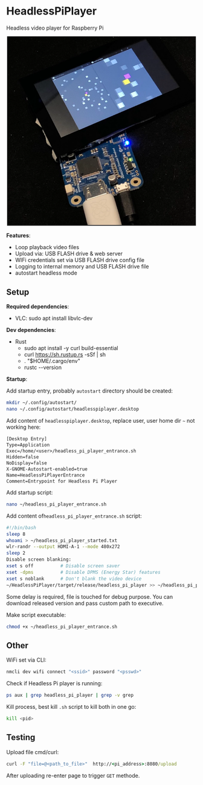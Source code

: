 # HeadlessPiPlayer

Headless video player for Raspberry Pi

<p align="center"> <img width="500" alt="Video file playback" src="res/video_player.PNG"> </p>

**Features**:
- Loop playback video files
- Upload via: USB FLASH drive & web server
- WIFi credentials set via USB FLASH drive config file
- Logging to internal memory and USB FLASH drive file
- autostart headless mode

## Setup

**Required dependencies**:
- VLC: sudo apt install libvlc-dev

**Dev dependencies**:
- Rust
  - sudo apt install -y curl build-essential
  - curl https://sh.rustup.rs -sSf | sh
  - . "$HOME/.cargo/env"
  - rustc --version

**Startup**:

Add startup entry, probably `autostart` directory should be created:

``` sh
mkdir ~/.config/autostart/
nano ~/.config/autostart/headlesspiplayer.desktop
```

Add content of `headlesspiplayer.desktop`, replace user, user home dir `~` not working here:

```text                                                                                                         
[Desktop Entry]
Type=Application
Exec=/home/<user>/headless_pi_player_entrance.sh
Hidden=false
NoDisplay=false
X-GNOME-Autostart-enabled=true
Name=HeadlessPiPlayerEntrance
Comment=Entrypoint for Headless Pi Player
```

Add startup script:

``` sh
nano ~/headless_pi_player_entrance.sh
```

Add content of`headless_pi_player_entrance.sh` script:

```sh                                                                                                             
#!/bin/bash
sleep 8
whoami > ~/headless_pi_player_started.txt
wlr-randr --output HDMI-A-1 --mode 480x272
sleep 2
Disable screen blanking:
xset s off          # Disable screen saver
xset -dpms          # Disable DPMS (Energy Star) features
xset s noblank      # Don't blank the video device
~/HeadlessPiPlayer/target/release/headless_pi_player >> ~/headless_pi_player.log 2>&1   
```

Some delay is required, file is touched for debug purpose. You can download released version and pass custom path to executive.
   
Make script executable:

``` sh
chmod +x ~/headless_pi_player_entrance.sh
```

## Other

WiFi set via CLI:

```sh
nmcli dev wifi connect "<ssid>" password "<psswd>"
```

Check if Headless Pi player is running:

```sh
ps aux | grep headless_pi_player | grep -v grep
```

Kill process, best kill `.sh` script to kill both in one go:

```sh
kill <pid>
```

## Testing

Upload file cmd/curl:

```cmd
curl -F "file=@<path_to_file>"  http://<pi_address>:8080/upload
```

After uploading re-enter page to trigger `GET` methode.